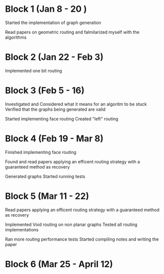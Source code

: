 # Block 1 (Jan 8 - 20 )

Started the implementation of graph generation

Read papers on geometric routing and falmilarized myself with the algorithms

# Block 2 (Jan 22 - Feb 3)

Implemented one bit routing

# Block 3 (Feb 5 - 16)

Investigated and Considered what it means for an algoritm to be stuck
Verified that the graphs being generated are valid 

Started implementing face routing
Created "left" routing

# Block 4 (Feb 19 - Mar 8)

Finished implementing face routing

Found and read papers applying an efficent routing strategy with a guaranteed method as recovery

Generated graphs
Started running tests

# Block 5 (Mar 11 - 22)
Read papers applying an efficent routing strategy with a guaranteed method as recovery

Implemented Void routing on non planar graphs
Tested all routing implementations

Ran more routing performance tests
Started compiling notes and writing the paper

# Block 6 (Mar 25 - April 12)